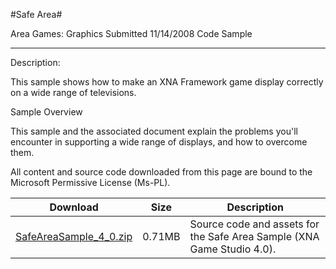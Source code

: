 #Safe Area#

Area
Games: Graphics
Submitted
11/14/2008
Code Sample

---

Description:

This sample shows how to make an XNA Framework game display correctly on a wide range of televisions.

Sample Overview

This sample and the associated document explain the problems you'll encounter in supporting a wide range of displays, and how to overcome them.


All content and source code downloaded from this page are bound to the Microsoft Permissive License (Ms-PL).

Download | Size | Description
---|---|---|
[SafeAreaSample_4_0.zip](https://github.com/simondarksidej/XNAGameStudio/blob/master/Samples/SafeAreaSample_4_0.zip?raw=true) | 0.71MB | Source code and assets for the Safe Area Sample (XNA Game Studio 4.0). 